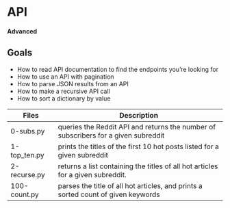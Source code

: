 # API
#### Advanced

## Goals
 - How to read API documentation to find the endpoints you’re looking for
 - How to use an API with pagination
 - How to parse JSON results from an API
 - How to make a recursive API call
 - How to sort a dictionary by value


| Files | Description |
| ------ | ----------- |
| 0-subs.py | queries the Reddit API and returns the number of subscribers for a given subreddit |
| 1-top_ten.py | prints the titles of the first 10 hot posts listed for a given subreddit |
| 2-recurse.py | returns a list containing the titles of all hot articles for a given subreddit. |
| 100-count.py | parses the title of all hot articles, and prints a sorted count of given keywords |
